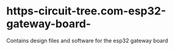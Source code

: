 # https-circuit-tree.com-esp32-gateway-board-
Contains design files and software for the esp32 gateway board
